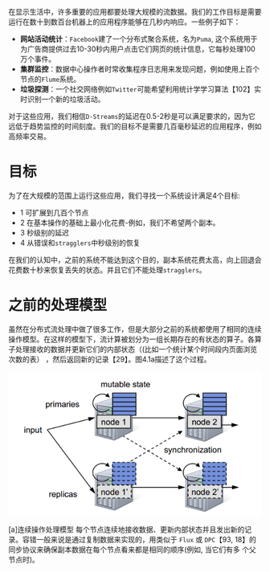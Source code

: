在显示生活中，许多重要的应用都要处理大规模的流数据。我们的工作目标是需要运行在数十到数百台机器上的应用程序能够在几秒内响应。一些例子如下：

- **网站活动统计**：`Facebook`建了一个分布式聚合系统，名为`Puma`, 这个系统用于为广告商提供过去10-30秒内用户点击它们网页的统计信息，它每秒处理100万个事件。
- **集群监控**：数据中心操作者时常收集程序日志用来发现问题，例如使用上百个节点的`Flume`系统。
- **垃圾探测**：一个社交网络例如`Twitter`可能希望利用统计学学习算法【102】实时识别一个新的垃圾活动。

对于这些应用，我们相信`D-Streams`的延迟在0.5-2秒是可以满足要求的，因为它远低于趋势监控的时间刻度。我们的目标不是需要几百毫秒延迟的应用程序，例如高频率交易。

# 目标

为了在大规模的范围上运行这些应用，我们寻找一个系统设计满足4个目标:

- 1 可扩展到几百个节点
- 2 在基本操作的基础上最小化花费-例如，我们不希望两个副本。
- 3 秒级别的延迟
- 4 从错误和`stragglers`中秒级别的恢复

在我们的认知中，之前的系统不能达到这个目的，副本系统花费太高，向上回退会花费数十秒来恢复丢失的状态。并且它们不能处理`stragglers`。

# 之前的处理模型

虽然在分布式流处理中做了很多工作，但是大部分之前的系统都使用了相同的连续操作模型。在这样的模型下，流计算被划分为一组长期存在的有状态的算子。各算子处理接收的数据并更新它们的内部状态（(比如一个统计某个时间段内页面浏览次数的表）
，然后返回新的记录【29】。图4.1a描述了这个过程。

![4.1.a](../images/4.1.a.png)

[a]连续操作处理模型 每个节点连续地接收数据、更新内部状态并且发出新的记录。容错一般来说是通过复制数据来实现的，用类似于 `Flux` 或 `DPC`【93, 18】的同步协议来确保副本数据在每个节点看来都是相同的顺序(例如, 当它们有多
个父节点时)。


